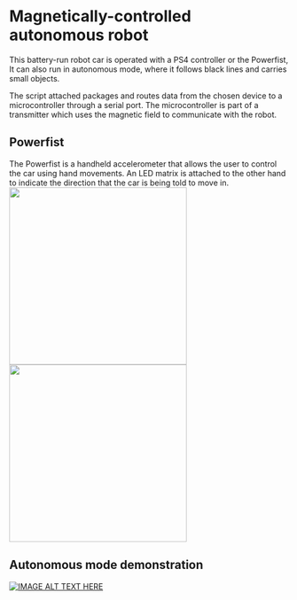 # Magnetically-controlled autonomous robot

This battery-run robot car is operated with a PS4 controller or the Powerfist,
It can also run in autonomous mode, where it follows black lines and carries small objects.

The script attached packages and routes data from the chosen device to a microcontroller through a serial port.
The microcontroller is part of a transmitter which uses the magnetic field to communicate with the robot.

## Powerfist
The Powerfist is a handheld accelerometer that allows the user to control the car using hand movements.
An LED matrix is attached to the other hand to indicate the direction that the car is being told to move in.
<img src="https://i.imgur.com/LRoTWQF.jpg" width="320"> <img src="https://i.imgur.com/bUQW2AY.jpg" width="320">

## Autonomous mode demonstration
[![IMAGE ALT TEXT HERE](https://img.youtube.com/vi/lxt1E65UH2w/0.jpg)](https://youtu.be/lxt1E65UH2w)
